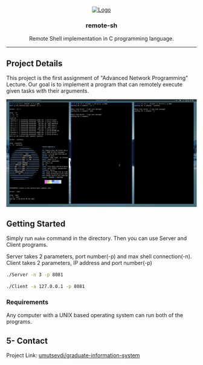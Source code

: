 <br />
<p align="center">
  <a href="https://github.com/umutsevdi/remote-sh">
    <img src="https://img.icons8.com/color/344/c-programming.png" alt="Logo" height="80">
  </a>

  <h3 align="center">remote-sh</h3>

  <p align="center">
    Remote Shell implementation in C programming language.
</p>

---

## Project Details 
This project is the first assignment of "Advanced Network Programming" Lecture. Our goal is to implement a program that can remotely execute given tasks with their arguments.

<img src="screenshot/screenshot.png">


## Getting Started

Simply run `make` command in the directory. Then you can use Server and Client programs.

Server takes 2 parameters, port number(-p) and max shell connection(-n).
Client takes 2 parameters, IP address and port number(-p)

```sh
./Server -n 3 -p 8081
```
```sh
./Client -a 127.0.0.1 -p 8081
```
### Requirements
Any computer with a UNIX based operating system can run both of the programs.

## 5- Contact
Project Link: [umutsevdi/graduate-information-system](https://github.com/umutsevdi/graduate-information-system)
